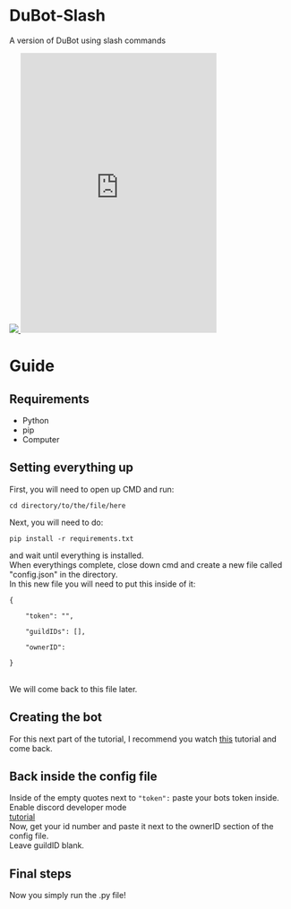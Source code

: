 # DuBot-Slash
 A version of DuBot using slash commands
 
 <a href="https://top.gg/bot/900481597311172660">
  <img src="https://top.gg/api/widget/900481597311172660.svg">
</a>
 
<iframe src="https://discord.com/widget?id=884845702662996068&theme=dark" width="350" height="500" allowtransparency="true" frameborder="0" sandbox="allow-popups allow-popups-to-escape-sandbox allow-same-origin allow-scripts"></iframe>
 
<h1>Guide</h1>
<h2>Requirements</h2>
<ul>
  <li>Python</li>
  <li>pip</li>
  <li>Computer</li>
</ul>

<h2>Setting everything up</h2>
<p1>First, you will need to open up CMD and run:<br>
<code>
cd directory/to/the/file/here
 </code><br>
Next, you will need to do:<br>
 <code>
pip install -r requirements.txt
 </code><br>
and wait until everything is installed.<br>
When everythings complete, close down cmd and create a new file called "config.json" in the directory.<br>
In this new file you will need to put this inside of it:<br>
<code>
{<br>
    "token": "",<br>
    "guildIDs": [],<br>
    "ownerID": <br>
}<br>
</code>
<br>
We will come back to this file later.
</p1>

<h2>Creating the bot</h2>
<p1>
 For this next part of the tutorial, I recommend you watch <a href="https://www.youtube.com/watch?v=ibtXXoMxaho">this</a> tutorial and come back.<br>
 </p1>
 
 <h2>Back inside the config file</h2>
 <p1>
 Inside of the empty quotes next to <code>"token":</code> paste your bots token inside.<br>
 Enable discord developer mode<br>
 <a href="https://www.youtube.com/watch?v=13LeA6m9kU8">tutorial</a><br>
 Now, get your id number and paste it next to the ownerID section of the config file.<br>
 Leave guildID blank.
 </p1>
 <h2>Final steps</h2>
 <p1>
 Now you simply run the .py file!
</p1>
